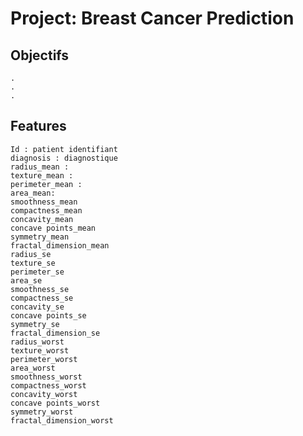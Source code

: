 # Project: Breast Cancer Prediction

## Objectifs

    .
    .
    .



## Features

    Id : patient identifiant
    diagnosis : diagnostique
    radius_mean : 
    texture_mean :
    perimeter_mean :
    area_mean:
    smoothness_mean
    compactness_mean
    concavity_mean
    concave points_mean
    symmetry_mean
    fractal_dimension_mean
    radius_se
    texture_se
    perimeter_se
    area_se
    smoothness_se
    compactness_se
    concavity_se
    concave points_se
    symmetry_se
    fractal_dimension_se
    radius_worst
    texture_worst
    perimeter_worst
    area_worst
    smoothness_worst
    compactness_worst
    concavity_worst
    concave points_worst
    symmetry_worst
    fractal_dimension_worst